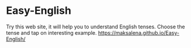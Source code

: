 # Easy-English
Try this web site, it will help you to understand English tenses. Choose the tense and tap on interesting example. https://maksalena.github.io/Easy-English/
